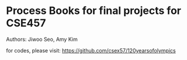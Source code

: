 # Process Books for final projects for CSE457
Authors: Jiwoo Seo, Amy Kim

for codes, please visit:
https://github.com/csex57/120yearsofolympics
